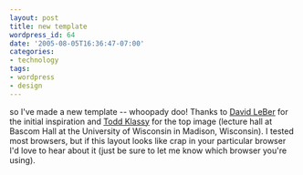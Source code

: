 ```yaml
---
layout: post
title: new template
wordpress_id: 64
date: '2005-08-05T16:36:47-07:00'
categories:
- technology
tags:
- wordpress
- design
---
```

so I've made a new template -- whoopady doo!  Thanks to [David LeBer][] for the initial inspiration and [Todd Klassy][]
for the top image (lecture hall at Bascom Hall at the University of Wisconsin in Madison, Wisconsin).  I tested most
browsers, but if this layout looks like crap in your particular browser I'd love to hear about it (just be sure to let
me know which browser you're using).

[David LeBer]: http://david.codeferous.com/
[Todd Klassy]: http://www.flickr.com/photos/latitudes/30612777/

